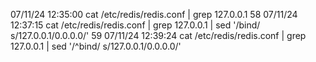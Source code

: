 07/11/24 12:35:00 cat /etc/redis/redis.conf | grep 127.0.0.1
58  07/11/24 12:37:15 cat /etc/redis/redis.conf | grep 127.0.0.1 | sed '/bind/ s/127.0.0.1/0.0.0.0/'
59  07/11/24 12:39:24 cat /etc/redis/redis.conf | grep 127.0.0.1 | sed '/^bind/ s/127.0.0.1/0.0.0.0/'
